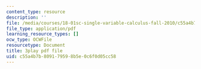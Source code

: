 ```yaml
---
content_type: resource
description: ''
file: /media/courses/18-01sc-single-variable-calculus-fall-2010/c55a4b7b809179598b5e0c6f0d05cc58_aWV4khIBvCM.pdf
file_type: application/pdf
learning_resource_types: []
ocw_type: OCWFile
resourcetype: Document
title: 3play pdf file
uid: c55a4b7b-8091-7959-8b5e-0c6f0d05cc58
---
```

